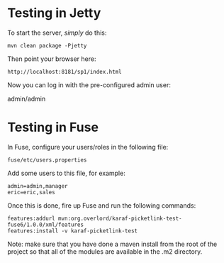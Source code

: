 Testing in Jetty
================

To start the server, *simply* do this:

    mvn clean package -Pjetty

Then point your browser here:

    http://localhost:8181/sp1/index.html

Now you can log in with the pre-configured admin user:

admin/admin


Testing in Fuse
===============

In Fuse, configure your users/roles in the following file:

    fuse/etc/users.properties

Add some users to this file, for example:

    admin=admin,manager
    eric=eric,sales

Once this is done, fire up Fuse and run the following commands:

    features:addurl mvn:org.overlord/karaf-picketlink-test-fuse6/1.0.0/xml/features
    features:install -v karaf-picketlink-test

Note: make sure that you have done a maven install from the root of the project so that
all of the modules are available in the .m2 directory.

